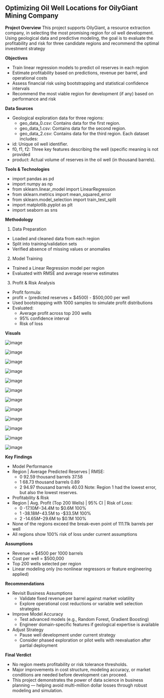 ## Optimizing Oil Well Locations for OilyGiant Mining Company

**Project Overview**
This project supports OilyGiant, a resource extraction company, in selecting the most promising region for oil well development. Using geological data and predictive modeling, the goal is to evaluate the profitability and risk for three candidate regions and recommend the optimal investment strategy

**Objectives**
- Train linear regression models to predict oil reserves in each region
- Estimate profitability based on predictions, revenue per barrel, and operational costs
- Assess financial risk using bootstrapping and statistical confidence intervals
- Recommend the most viable region for development (if any) based on performance and risk

**Data Sources**
- Geological exploration data for three regions:
    - geo_data_0.csv: Contains data for the first region.
    - geo_data_1.csv: Contains data for the second region.
    - geo_data_2.csv: Contains data for the third region.
Each dataset includes:
- id: Unique oil well identifier.
- f0, f1, f2: Three key features describing the well (specific meaning is not provided 
- product: Actual volume of reserves in the oil well (in thousand barrels).

**Tools & Technologies**
- import pandas as pd
- import numpy as np
- from sklearn.linear_model import LinearRegression
- from sklearn.metrics import mean_squared_error
- from sklearn.model_selection import train_test_split
- import matplotlib.pyplot as plt
- import seaborn as sns

**Methodology**
1. Data Preparation
- Loaded and cleaned data from each region
- Split into training/validation sets
- Verified absence of missing values or anomalies
2. Model Training
- Trained a Linear Regression model per region
- Evaluated with RMSE and average reserve estimates
3. Profit & Risk Analysis
- Profit formula:
- profit = (predicted reserves × $4500) - $500,000 per well
- Used bootstrapping with 1000 samples to simulate profit distributions
- Evaluated:
    - Average profit across top 200 wells
    - 95% confidence interval
    - Risk of loss

**Visuals**

![image](https://github.com/user-attachments/assets/43322633-6d60-4a4d-8761-f7316e6d4670)

![image](https://github.com/user-attachments/assets/531c9076-b05f-45fd-beac-83e7af81f497)

![image](https://github.com/user-attachments/assets/0f04af79-fc28-4f53-ac84-5eb1891f2bfe)

![image](https://github.com/user-attachments/assets/82123365-af29-4816-af18-e644fe82c8bb)

![image](https://github.com/user-attachments/assets/e10e85cc-42e9-4b4c-814b-fee7af5abdc3)

![image](https://github.com/user-attachments/assets/d18a6232-6856-4c8d-87e7-92d6bdb1cd4e)

![image](https://github.com/user-attachments/assets/d9904159-367e-44a7-9df7-0fc771dfd1f3)

![image](https://github.com/user-attachments/assets/f9839c5a-369a-450a-88ae-7dc46d5ab283)

![image](https://github.com/user-attachments/assets/31d67e2a-6043-4b22-b840-482806500f3d)

![image](https://github.com/user-attachments/assets/c078cc2e-38b0-4c60-94fe-052db9ee56ce)

![image](https://github.com/user-attachments/assets/cf2eb9e0-c92b-4f67-9489-49ec0270951f)

![image](https://github.com/user-attachments/assets/7803b0e8-948d-4766-8708-e7af4cf39b1c)

**Key Findings**
- Model Performance
- Region |	Average Predicted Reserves |	RMSE:
    - 0	92.59 thousand barrels	37.58
    - 1	68.73 thousand barrels	0.89
    - 2	94.97 thousand barrels	40.03
Note: Region 1 had the lowest error, but also the lowest reserves.
- Profitability & Risk
- Region |	Avg. Profit (Top 200 Wells) |	95% CI |	Risk of Loss:
    - 0	-$17.10M	-$34.4M to $0.6M	100%
    - 1	-$38.18M	-$43.5M to -$33.5M	100%
    - 2	-$14.65M	-$29.6M to $0.1M	100%
- None of the regions exceed the break-even point of 111.11k barrels per well
- All regions show 100% risk of loss under current assumptions

**Assumptions**
- Revenue = $4500 per 1000 barrels
- Cost per well = $500,000
- Top 200 wells selected per region
- Linear modeling only (no nonlinear regressors or feature engineering applied)

**Recommendations**
- Revisit Business Assumptions
    - Validate fixed revenue per barrel against market volatility
    - Explore operational cost reductions or variable well selection strategies
- Improve Model Accuracy
    - Test advanced models (e.g., Random Forest, Gradient Boosting)
    - Engineer domain-specific features if geological expertise is available
- Adjust Strategy
    - Pause well development under current strategy
    - Consider phased exploration or pilot wells with reevaluation after partial deployment

 **Final Verdict**
- No region meets profitability or risk tolerance thresholds.
- Major improvements in cost structure, modeling accuracy, or market conditions are needed before development can proceed.
- This project demonstrates the power of data science in business planning — helping avoid multi-million dollar losses through robust modeling and simulation.
